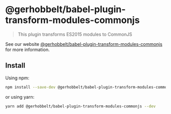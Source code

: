 # @gerhobbelt/babel-plugin-transform-modules-commonjs

> This plugin transforms ES2015 modules to CommonJS

See our website [@gerhobbelt/babel-plugin-transform-modules-commonjs](https://babeljs.io/docs/en/next/babel-plugin-transform-modules-commonjs.html) for more information.

## Install

Using npm:

```sh
npm install --save-dev @gerhobbelt/babel-plugin-transform-modules-commonjs
```

or using yarn:

```sh
yarn add @gerhobbelt/babel-plugin-transform-modules-commonjs --dev
```
